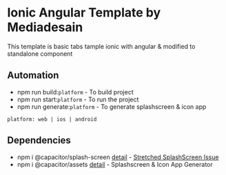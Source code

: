 # Ionic Angular Template by Mediadesain
This template is basic tabs tample ionic with angular & modified to standalone component

## Automation
- npm run build:`platform` - To build project
- npm run start:`platform` - To run the project
- npm run generate:`platform` - To generate splashscreen & icon app
```
platform: web | ios | android
```

## Dependencies
- npm i @capacitor/splash-screen [detail](https://capacitorjs.com/docs/apis/splash-screen) - [Stretched SplashScreen Issue](https://stackoverflow.com/questions/66285483/ionic-capacitor-android-splash-screen-responsiveness)
- npm i @capacitor/assets [detail](https://capacitorjs.com/docs/guides/splash-screens-and-icons) - Splashscreen & Icon App Generator

